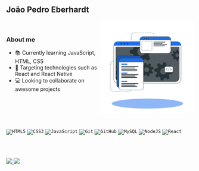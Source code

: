 ## João Pedro Eberhardt 
<img src="https://github.com/jpeberhardt/eberhardt/blob/main/Developer%20activity-bro.png" min-width="250px" max-width="250px" width="250px" align="right" alt="Computador iuriCode">
<br>

### About me
- 📚 Currently learning JavaScript, HTML, CSS 
- 🎯 Targeting technologies such as React and React Native
- 💻 Looking to collaborate on awesome projects
  
<br><br><br><br>

<p align="left">
  <code><img width="40px" src="https://cdn.jsdelivr.net/gh/devicons/devicon/icons/html5/html5-original-wordmark.svg" title = "HTML5"/></code>
  <code><img width="40px" src="https://cdn.jsdelivr.net/gh/devicons/devicon/icons/css3/css3-original-wordmark.svg" title = "CSS3"/></code>
  <code><img width="40px" src="https://cdn.jsdelivr.net/gh/devicons/devicon/icons/javascript/javascript-original.svg" title = "JavaScript"/></code>
  <code><img width="40px" src="https://cdn.jsdelivr.net/gh/devicons/devicon/icons/git/git-original.svg" title = "Git"/></code>
  <code><img width="40px" src="https://www.vectorlogo.zone/logos/github/github-icon.svg" title = "GitHub"/></code>
  <code><img width="40px" src="https://cdn.jsdelivr.net/gh/devicons/devicon/icons/mysql/mysql-original.svg" title = "MySQL"/></code>
  <code><img width="40px" src="https://www.vectorlogo.zone/logos/nodejs/nodejs-icon.svg" title = "NodeJS"/></code>
  <code><img width="40px" src="https://www.vectorlogo.zone/logos/reactjs/reactjs-icon.svg" title = "React"/></code>
</p>

<br><br>

<p align="left">
<a href="https://github.com/jpeberhardt">
  <img height="200px" src="https://github-readme-stats.vercel.app/api/top-langs/?username=jpeberhardt&layout=donut&theme=react&show_icons=true"/>
  <img height="200px" src="https://github-readme-stats.vercel.app/api?username=jpeberhardt&theme=react&show_icons=true"/>
</a>
</p>



